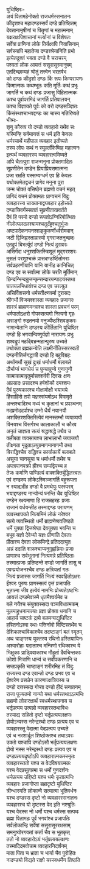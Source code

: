 युधिष्ठिरः-  
अयं पितामहेनोक्तो राजधर्मस्सनातनः  
कीदृशश्च महादण्डस्सर्वं दण्डे प्रतिष्ठितम्  
देवतानामृषीणां च पितॄणां च महात्मनाम्  
यक्षरक्षःपिशाचानां मर्त्यानां च विशेषतः  
सर्वेषां प्राणिनां लोके तिर्यक्ष्वपि निवासिनाम्  
सर्वस्यापि महातेजा दण्डश्श्रेयानिति प्रभो  
इत्येतदुक्तं भवता दण्डे वै चराचरम्  
पश्यतां लोक आयत्तं ससुरासुरमानुषम्  
एतदिच्छाम्यहं श्रोतुं तत्त्वेन भरतर्षभ  
को दण्डः कीदृशो दण्डः किं रूपः किम्परायणः  
किमात्मकः कथम्भूतः कति मूर्तिः कथं प्रभुः  
जागर्ति च कथं दण्डः प्रजासु विहितात्मकः  
कश्च पूर्वापरमिदं जागर्ति प्रतिपालयन्  
कश्च विज्ञायते पूर्वः को वरो दण्डसञ्ज्ञितः  
किंसंस्थश्चाभवद्दण्डः का चास्य गतिरिष्यते  
भीष्मः-   
शृणु कौरव्य यो दण्डो व्यवहारो यथैव सः  
यस्मिन्हि सर्वमायत्तं स धर्म इति केवलः  
धर्मस्यार्थे महीपाल व्यवहार इतीष्यते  
तस्य लोपः कथं न स्युर्ल्लोकेष्विह महात्मनः  
इत्यर्थं व्यवहारस्य व्यवहारत्वमिष्यते  
अपि चैतत्पुरा राजन्मनुना प्रोक्तमादितः  
सुप्रणीतेन दण्डेन प्रियाप्रियसमात्मना  
प्रजा रक्षति यस्सम्यग्धर्म एव हि केवलः  
यथोक्तमेतद्वचनं प्रागेव मनुना पुरा  
जन्म चोक्तं वसिष्ठेन ब्रह्मणो वचनं महत्  
प्रागिदं वचनं प्रोक्तमतः प्राग्वचनं विदुः  
व्यवहारस्य चाख्यानाद्व्यवहार इहोच्यते  
दण्डात्त्रिवर्गस्सततं सुप्रणीतात्प्रवर्तते  
दैवं हि परमो दण्डो रूपतोऽग्निरिवोत्थितः  
नीलोत्पलदलश्यामश्चतुर्दंष्ट्रश्चतुर्भुजः  
अष्टपादेकनयनश्शङ्कुकर्णोर्ध्वरोमवान्  
जटी द्विजिह्वस्ताम्रास्यो मृगराजतनुच्छदः  
एतद्रूपं बिभर्त्युग्रं दण्डो नित्यं दुरावरः  
असिर्गदा धनुश्शक्तिस्त्रिशूलं मुद्गरश्शरः  
मुसलं परशुश्चक्रं प्रासदण्डर्ष्टितोमराः  
सर्वप्रहरणीयानि यानि यानीह कानिचित्  
दण्ड एव स सर्वात्मा लोके चरति मूर्तिमान्  
छिन्दन्भिन्दन्रुजन्कृन्तन्दारयन्पाटयंस्तथा  
घातयन्नभिधावंश्च दण्ड एव चरत्युत  
असिर्विशसनो धर्मस्तीक्ष्णवर्मा दुरासदः  
श्रीगर्भो विजयश्शास्ता व्यवहारः प्रजागरः  
शास्त्रं ब्राह्मणमन्त्राश्च शास्ता प्रवचनं परम्  
धर्मपालोऽक्षरो गोपस्सत्यगो नित्यगो गृहः  
असङ्गो रुद्रतनयो मनुर्ज्येष्ठश्शिवङ्करः  
नामान्येतानि दण्डस्य कीर्तितानि युधिष्ठिर  
दण्डो हि भगवान्विष्णुर्यज्ञो नारायणः प्रभुः  
शश्वद्रूपं महद्बिभ्रन्महान्पुरुष उच्यते  
तथोक्ता ब्रह्मकन्येति लक्ष्मीर्नीतिस्सरस्वती  
दण्डनीतिर्जगद्धात्री दण्डो हि बहुविग्रहः  
अर्थानर्थौ सुखं दुःखं धर्माधर्मौ बलाबले  
दौर्भाग्यं भागधेयं च पुण्यापुण्ये गुणागुणौ  
कामाकामावृतुर्मासश्शर्वरी दिवसः क्षणः  
अप्रसादः प्रसादश्च हर्षशोकौ दमश्शमः  
दैवं पुरुषकारश्च मोक्षामोक्षौ भयाभये  
हिंसाहिंसे तपो यज्ञस्संयमोऽथ विषामृते  
अन्तश्चादिश्च मध्यं च कृतानां च प्रपञ्चनम्  
मदप्रमोददर्पाश्च दम्भो धैर्यं नयानयौ  
अशक्तिश्शक्तिरित्येवं मानस्तम्भौ व्ययाव्ययौ  
विनयश्च विसर्गश्च कालाकालौ च कौरव  
अनृतं चाज्ञता सत्यं श्रद्धाश्रद्धे तथैव च  
क्लीबता व्यवसायश्च लाभालाभौ जयाजयौ  
तीक्ष्णता मृदुताऽत्युग्रमागमानागमौ तथा  
विराद्धिश्चैव राद्धिश्च कार्याकार्ये बलाबले  
असूया चानसूया च धर्माधर्मौ तथैव च  
अपत्रपानपत्रपे ह्रीश्च सम्पद्विपच्च ह  
तेजः कर्माणि पाण्डित्यं वाक्शक्तिर्बुद्धितत्त्वतः  
एवं दण्डस्य लोकेऽस्मिञ्जागर्ति बहुरूपता  
न स्याद्यदीह दण्डो वै प्रमथेयुः परस्परम्  
भयाद्दण्डस्य नान्योन्यं घ्नन्ति चैव युधिष्ठिर  
दण्डेन रक्ष्यमाणा हि राजन्नहरहः प्रजाः  
राजानं वर्धयन्तीह तस्माद्दण्डः परायणम्  
व्यवस्थापयते नित्यमिमं लोकं नरेश्वर  
सत्ये व्यवस्थितो धर्मो ब्राह्मणेष्ववतिष्ठते  
धर्मे युक्ता द्विजश्रेष्ठा देवयुक्ता भवन्ति च  
बभूव यज्ञो देवेभ्यो यज्ञः प्रीणाति देवताः  
प्रीताश्च देवता लोकमिन्द्रे प्रतिददत्युत  
अन्नं ददाति शक्रश्चाप्यनुगृह्णन्निमाः प्रजाः  
प्राणाश्च सर्वभूतानां नित्यमन्ने प्रतिष्ठिताः  
तस्मात्प्रजाः प्रतिष्ठन्ते दण्डो जागर्ति तासु च  
एवम्प्रयोजनश्चैव दण्डः क्षत्रियतां गतः  
नित्यं प्रजास्स जागर्ति नित्यं स्ववहितोऽक्षरः  
ईश्वरः पुरुषः प्राणस्सत्वं वृत्तं प्रजापतिः  
भूतात्मा जीव इत्येवं नामभिः प्रोच्यतेऽष्टभिः  
आयत्तं दण्डमेवास्मै धृतमैश्वर्यमेव च  
बले नयैश्च संयुक्तस्सदा पञ्चविधात्मकम्  
मूलमाहुधनामात्याः प्रज्ञा प्रोक्ता धनानि च  
आहार्य चाष्टकं द्रव्ये बलमन्यद्युधिष्ठिर  
हस्तिनोऽश्वा रथाः पत्तिर्नावो विष्टिस्तथैव च  
देशिकाश्चाविकाश्चैव तदष्टाङ्गं बलं स्मृतम्  
अथ चाङ्गस्य युक्तस्य रथिनो हस्तियायिनः  
अश्वारोहाः पदाताश्च मन्त्रिणो रथिकाश्च ये  
भिक्षुकाः प्राड्विवाकाश्च मौहूर्ता दैवचिन्तकाः  
कोशो मित्राणि धान्यं च सर्वोपकरणानि च  
सप्तप्रकृति चाष्टाङ्गं शरीरमिह तं विदुः  
राज्यस्य दण्ड एवान्तो दण्डः प्रभव एव च  
ईश्वरेण प्रसन्नेन कारणात्क्षत्रियस्य च  
दण्डो दत्तस्सदा गोप्ता दण्डो हीदं सनातनम्  
राजा पूज्यतमो नान्यो यथा धर्मस्तथाऽऽत्मभिः  
ब्रह्मणो लोकरक्षार्थं स्वधर्मस्थापनाय च  
भर्तृप्रत्यय उत्पन्नो व्यवहारस्तथाविधः  
तस्याद्य सहितो दृष्टो भर्तृप्रत्ययलक्षणः  
ज्ञेयोऽन्यस्स नरेन्द्रस्थो दण्डः प्रत्यय एव च  
व्यवहारस्तु वेदात्मा वेदप्रत्यय उच्यते  
एवं च नरशार्दूल शिष्ठोक्तश्च तथाऽपरः  
उक्तो यश्चापि दण्डोऽसौ भर्तृप्रत्ययलक्षणः  
ज्ञेयो नस्स नरेन्द्रस्थो दण्डः प्रत्यय एव च  
दण्डप्रत्ययदृष्टोऽपि व्यवहारात्मकस्स्मृतः  
व्यवहारस्ततो यश्च स वेदविषयात्मकः  
यश्च वेदप्रसूतात्मा स धर्मो गुणदर्शनः  
धर्मप्रत्यय उद्दिष्टो यश्च धर्मः कृतात्मभिः  
व्यवहारः प्रजागोप्ता ब्रह्मदृष्टो युधिष्ठिर  
त्रीन्धारयति लोकान्वै सत्यात्मा भूतिवर्धनः  
यश्च दण्डस्स दृष्टो नो व्यवहारस्सनातनः  
व्यवहारश्च यो दृष्टस्स वेद इति नश्श्रुतिः  
यश्च वेदस्स नो धर्मो यश्च धर्मस्स सत्पथः  
ब्रह्मा पितामहः पूर्वं भगवांश्च प्रजापतिः  
सर्वलोकान्हि सर्वेषां ससुरासुररक्षसाम्  
समनुष्योरगवतां कर्ता चैव स भूतकृत्  
ततो नो व्यवहारोऽयं भर्तृप्रत्ययलक्षणः  
तस्मादिदमवोचाम व्यवहारनिदर्शनम्  
माता पिता च भ्राता च भार्या चैव पुरोहितः  
नादण्ड्यो विद्यते राज्ञो यस्स्वधर्मेण तिष्ठति   
